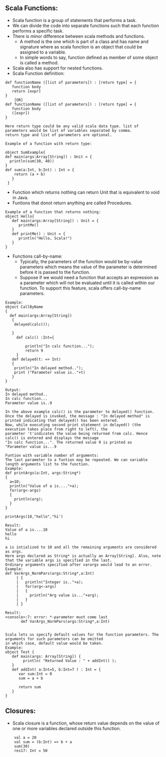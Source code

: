 ## Scala Functions:
* Scala function is a group of statements that performs a task. 
* We can divide the code into separate functions such that each function performs a specific task.
* There is minor difference between scala methods and functions.
	* A method is the one which is part of a class and has name and signature where as scala function is an object that
could be assigned to a variable.
	* In simple words to say, function defined as member of some object is called a method.
* Scala also has support for nested functions.
* Scala Function definition:
```
def functionName ([list of parameters]) : [return type] = {
   function body
   return [expr]
}
    [OR]
def functionName ([list of parameters]) : [return type] = {
   function body
   ([expr])
}

Here return type could be any valid scala data type. list of parameters would be list of variables separated by comma.
return type and list of parameters are optional.

Example of a function with return type:

object SumExample{
def main(args:Array[String]) : Unit = {
  println(sum(30, 40))
}
def sum(a:Int, b:Int) : Int = {
    return (a + b)
   }
 }
```
* Function which returns nothing can return Unit that is equivalent to void in Java.
* Funtions that donot return anything are called Procedures.
```
Example of a function that returns nothing:
object Hello{
   def main(args:Array[String]) : Unit = {
      printMe()
   }
   def printMe() : Unit = {
      println("Hello, Scala!")
   }
}
```

* Functions call-by-name:
	* Typically, the parameters of the function would be by-value parameters which means the value of the parameter is 
determined before it is passed to the function.
	* Suppose if we would need a function that accepts an expression as a parameter which will not be evaluated until it 
is called within our function. To support this feature, scala offers call-by-name parameters.
```
Example:
object CallByName
{
  def main(args:Array[String])
   {
    delayed(calc());

   }
     def calc() :Int={
	
         println("In calc function...");
         return 9
	 }
   def delayed(t: => Int)
   {
    println("In delayed method..");
    print ("Parameter value is.."+t)
   }
}

Output:
In delayed method..
In calc function...
Parameter value is..9

In the above example calc() is the parameter to delayed() function. 
Once the delayed is invoked, the message : "In delayed method" is printed indicating that delayed() has been entered.
Now, while executing second print statement in delayed() (the execution takes place from right to left), the 
parameter 't'indicates the value being returned from calc. Hence calc() is entered and displays the message 
"In calc function...". The returned value 9 is printed as 
"Parameter value is...9

Funtion with variable number of arguments:
The last parameter to a funtion may be repeated. We can variable length arguments list to the function.
Example:
def printArgs(a:Int, args:String*)
{
  a=10;
  println("Value of a is...."+a);
  for(arg<-args)
  {
    println(arg);
  }
}

printArgs(10,"hello","hi')

Result:
Value of a is....10
hello
hi

a is intialized to 10 and all the remaining arguments are considered as args.
Here args declared as String* is actually an Array[String]. Also, note that the variable args is specified in the last.
Ordinary arguments specified after varargs would lead to an error.
Example:
def VarArgs_NormPars(args:String*,a:Int)
     | {
     |   println("Integer is.."+a);
     |   for(arg<-args)
     |   {
     |     println("Arg value is..."+arg);
     |   }
     | }

Result:
<console>:7: error: *-parameter must come last
       def VarArgs_NormPars(args:String*,a:Int)


Scala lets us specify default values for the function parameters. The arguments for such parameters can be omitted 
in which case, default value would be taken.
Example:
object Test {
   def main(args: Array[String]) {
        println( "Returned Value : " + addInt() );
   }
   def addInt( a:Int=5, b:Int=7 ) : Int = {
      var sum:Int = 0
      sum = a + b

      return sum
   }
}
```

## Closures:
* Scala closure is a function, whose return value depends on the value of one or more variables declared outside this function.
```
	val a = 20
	val sum = (b:Int) => b + a
	sum(30)
	res17: Int = 50
```

